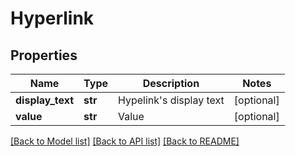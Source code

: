# Hyperlink

## Properties
Name | Type | Description | Notes
------------ | ------------- | ------------- | -------------
**display_text** | **str** | Hypelink&#39;s display text | [optional] 
**value** | **str** | Value | [optional] 

[[Back to Model list]](../README.md#documentation-for-models) [[Back to API list]](../README.md#documentation-for-api-endpoints) [[Back to README]](../README.md)


